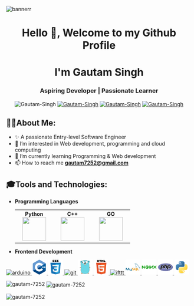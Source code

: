 ![bannerr](https://user-images.githubusercontent.com/74038190/240304586-d48893bd-0757-481c-8d7e-ba3e163feae7.png)
<!-- Header start -->
<h1 align="center">Hello 👋, Welcome to my Github Profile </h1>
<h1 align="center">I'm Gautam Singh</h1>
<h3 align="center">Aspiring Developer | Passionate Learner</h3>
<p align="center"
<a href="https://www.linkedin.com/in/gautam-singh06" target="blank"><img align="center" src="https://user-images.githubusercontent.com/74038190/235294012-0a55e343-37ad-4b0f-924f-c8431d9d2483.gif" alt="Gautam-Singh" height="50" width="50" /></a>
<a href="" target="blank"><img align="center" src="https://user-images.githubusercontent.com/74038190/235294010-ec412ef5-e3da-4efa-b1d4-0ab4d4638755.gif" alt="Gautam-Singh" height="50" width="50" /></a>
<a href="" target="blank"><img align="center" src="https://user-images.githubusercontent.com/74038190/235294013-a33e5c43-a01c-43f6-b44d-a406d8b4ab75.gif" alt="Gautam-Singh" height="50" width="50" /></a>
<a href="" target="blank"><img align="center" src="https://user-images.githubusercontent.com/74038190/235294015-47144047-25ab-417c-af1b-6746820a20ff.gif" alt="Gautam-Singh" height="40" width="40" /></a>
</p>
<!-- Header end -->

<!-- GitHub About me section start -->
 ## 👨‍💻About Me:
- ✨ A passionate Entry-level Software Engineer
- 🚀 I’m interested in Web development, programming and cloud computing 
- 🌱 I’m currently learning Programming & Web development 
- 📫 How to reach me **gautam7252@gmail.com**
<!-- GitHub About me section end -->


## 🎓Tools and Technologies:
- **Programming Languages**
	<center>
		<table>
			<tbody>
				<tr>
					<td width="25%" align="center">
						<span><strong>Python</strong></span><br/>
						<img height="64px" width="64px" src="https://user-images.githubusercontent.com/74038190/212257472-08e52665-c503-4bd9-aa20-f5a4dae769b5.gif">
					</td>
					<td width="25%" align="center">
						<span><strong>C++</strong></span><br/>
						<img height="64px" width="64px" src="https://upload.wikimedia.org/wikipedia/commons/thumb/1/18/ISO_C%2B%2B_Logo.svg/800px-ISO_C%2B%2B_Logo.svg.png">
					</td>
     <td width="25%" align="center">
						<span><strong>GO</strong></span><br/>
						<img height="64px" width="64px" src="https://go.dev/blog/go-brand/Go-Logo/PNG/Go-Logo_Blue.png">
					</td>
				</tr>
			</tbody>
		</table>
	</center>
- **Frontend Development**
<p align="left"> <a href="https://www.arduino.cc/" target="_blank" rel="noreferrer"> <img src="https://cdn.worldvectorlogo.com/logos/arduino-1.svg" alt="arduino" width="40" height="40"/> </a> <a href="https://www.w3schools.com/cpp/" target="_blank" rel="noreferrer"> <img src="https://raw.githubusercontent.com/devicons/devicon/master/icons/cplusplus/cplusplus-original.svg" alt="cplusplus" width="40" height="40"/> </a> <a href="https://www.w3schools.com/css/" target="_blank" rel="noreferrer"> <img src="https://raw.githubusercontent.com/devicons/devicon/master/icons/css3/css3-original-wordmark.svg" alt="css3" width="40" height="40"/> </a> <a href="https://git-scm.com/" target="_blank" rel="noreferrer"> <img src="https://www.vectorlogo.zone/logos/git-scm/git-scm-icon.svg" alt="git" width="40" height="40"/> </a> <a href="https://golang.org" target="_blank" rel="noreferrer"> <img src="https://raw.githubusercontent.com/devicons/devicon/master/icons/go/go-original.svg" alt="go" width="40" height="40"/> </a> <a href="https://www.w3.org/html/" target="_blank" rel="noreferrer"> <img src="https://raw.githubusercontent.com/devicons/devicon/master/icons/html5/html5-original-wordmark.svg" alt="html5" width="40" height="40"/> </a> <a href="https://ifttt.com/" target="_blank" rel="noreferrer"> <img src="https://www.vectorlogo.zone/logos/ifttt/ifttt-ar21.svg" alt="ifttt" width="40" height="40"/> </a> <a href="https://www.mysql.com/" target="_blank" rel="noreferrer"> <img src="https://raw.githubusercontent.com/devicons/devicon/master/icons/mysql/mysql-original-wordmark.svg" alt="mysql" width="40" height="40"/> </a> <a href="https://www.nginx.com" target="_blank" rel="noreferrer"> <img src="https://raw.githubusercontent.com/devicons/devicon/master/icons/nginx/nginx-original.svg" alt="nginx" width="40" height="40"/> </a> <a href="https://www.php.net" target="_blank" rel="noreferrer"> <img src="https://raw.githubusercontent.com/devicons/devicon/master/icons/php/php-original.svg" alt="php" width="40" height="40"/> </a> <a href="https://www.python.org" target="_blank" rel="noreferrer"> <img src="https://raw.githubusercontent.com/devicons/devicon/master/icons/python/python-original.svg" alt="python" width="40" height="40"/> </a> </p>

<p><img align="left" src="https://github-readme-stats.vercel.app/api/top-langs?username=gautam-7252&show_icons=true&locale=en&layout=compact" alt="gautam-7252" /></p>

<p>&nbsp;<img align="center" src="https://github-readme-stats.vercel.app/api?username=gautam-7252&show_icons=true&locale=en" alt="gautam-7252" /></p>

<p><img align="center" src="https://github-readme-streak-stats.herokuapp.com/?user=gautam-7252&" alt="gautam-7252" /></p>
